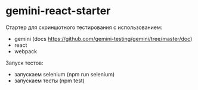 # gemini-react-starter

Стартер для скриншотного тестирования с использованием:
* gemini (docs https://github.com/gemini-testing/gemini/tree/master/doc)
* react
* webpack


Запуск тестов:
* запускаем selenium (npm run selenium)
* запускаем тесты (npm test)
